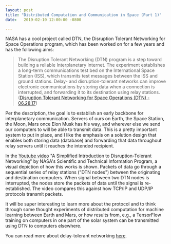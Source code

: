 ```yaml
---
layout: post
title: "Distributed Computation and Communication in Space (Part 1)"
date:   2019-02-10 12:00:00 -0800

---
```

NASA has a cool project called DTN, the Disruption Tolerant Networking for Space Operations program, which has been worked on for a few years and has the following aims:

> The Disruption Tolerant Networking (DTN) program is a step toward building a reliable Interplanetary Internet. The experiment establishes a long-term communications test bed on the International Space Station (ISS), which transmits test messages between the ISS and ground stations. Delay- and disruption-tolerant networks can improve electronic communications by storing data when a connection is interrupted, and forwarding it to its destination using relay stations. ([Disruption Tolerant Networking for Space Operations (DTN) - 06.28.17](https://www.nasa.gov/mission_pages/station/research/experiments/730.html))

Per the description, the goal is to establish an early backbone for interplanetary communication. Servers of ours on Earth, the Space Station, the Moon, Mars once Elon Musk has his way, and wherever else we send our computers to will be able to transmit data. This is a pretty important system to put in place, and I like the emphasis on a solution design that enables both storing data (database) and forwarding that data throughout relay servers until it reaches the intended recipient.

In the [Youtube video](https://www.youtube.com/watch?v=HV8CHoWP9-o) "A Simplified Introduction to Disruption-Tolerant Networking" by NASA's Scientific and Technical Information Program, a visual depiction of how this works is shown. Packets of data go through a sequential series of relay stations ("DTN nodes") between the originating and destination computers. When signal between two DTN nodes is interrupted, the nodes store the packets of data until the signal is re-established. The video compares this against how TCP/IP and UDP/IP protocols transmit packets.

It will be super interesting to learn more about the protocol and to think through some thought experiments of distributed computation for machine learning between Earth and Mars, or how results from, e.g., a TensorFlow training on computers in one part of the solar system can be transmitted using DTN to computers elsewhere.

You can read more about delay-tolerant networking [here](https://en.wikipedia.org/wiki/Delay-tolerant_networking).
